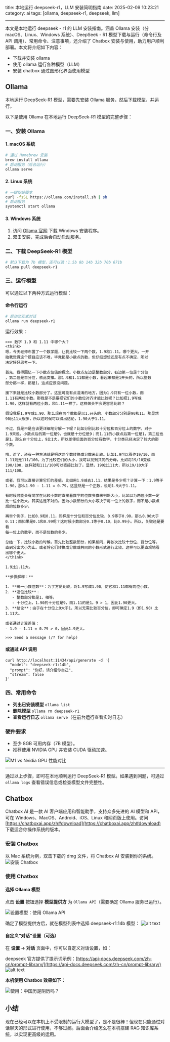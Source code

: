 title: 本地运行 deepseek-r1，LLM 安装简明指南
date: 2025-02-09 10:23:21
category: ai
tags: [ollama, deepseek-r1, deepseek, llm]

---

本文是本地运行 deepseek - r1 的 LLM 安装指南。涵盖 Ollama 安装（分 macOS、Linux、Windows 系统）、DeepSeek - R1 模型下载与运行（命令行及 API 调用）、常用命令、注意事项，还介绍了 Chatbox 安装与使用，助力用户顺利部署。本文将介绍如下内容：

- 下载并安装 ollama
- 使用 ollama 运行各种模型（LLM）
- 安装 chatbox 通过图形化界面使用模型

## Ollama

本地运行 DeepSeek-R1 模型，需要先安装 Ollama 服务，然后下载模型，并运行。

以下是使用 Ollama 在本地运行 DeepSeek-R1 模型的完整步骤：

### 一、安装 Ollama

#### 1. macOS 系统

```bash
# 通过 Homebrew 安装
brew install ollama
# 启动服务（后台运行）
ollama serve
```

#### 2. Linux 系统

```bash
# 一键安装脚本
curl -fsSL https://ollama.com/install.sh | sh
# 启动服务
systemctl start ollama
```

#### 3. Windows 系统

1. 访问 [Ollama 官网](https://ollama.com/download/windows) 下载 Windows 安装程序。
2. 双击安装，完成后会自动启动服务。

### 二、下载 DeepSeek-R1 模型

```bash
# 默认下载为 7b 模型，还可以选：1.5b 8b 14b 32b 70b 671b
ollama pull deepseek-r1
```

### 三、运行模型

可以通过以下两种方式运行模型：

#### 命令行运行

```bash
# 启动交互式对话
ollama run deepseek-r1
```

运行效果：

```shell
>>> 数字 1.9 和 1.11 中哪个大？
<think>
嗯，今天老师布置了一个数学题，让我比较一下两个数，1.9和1.11，哪个更大。一开
始我觉得这个题目应该不难，毕竟都是小数点的数，但仔细想想还是有点不确定，所以
决定好好思考一下。

首先，我得回忆一下小数点位值的概念。小数点左边是整数部分，右边第一位是十分位
，第二位是百分位，依此类推。那1.9和1.11都是小数，看起来都是1开头的，所以整数
部分都一样，都是1，这点应该没问题。

接下来就是比较小数部分了。这里可能有点混淆的地方，因为1.9只有一位小数，而
1.11有两位小数。那我是不是要把它们的小数位对齐才能比较呢？比如把1.9写成
1.90，这样就有两位小数，和1.11一样了。这样做会不会更容易比较？

假设我把1.9写成1.90，那么现在两个数都是以1.开头的，小数部分分别是90和11。那显然
90比11大很多，所以这时候可以得出结论，1.90大于1.11。

不过，我是不是应该更详细地分解一下呢？比如分别比较十分位和百分位上的数字。对于
1.9来说，小数点后的第一位是9，也就是十分位是9；而1.11的小数点后第一位是1，第二位也
是1。那么在十分位上，9比1大，所以即使后面的百分位有数字，十分类已经决定了较大的那
个数。

哦，对了，还有一种方法就是把这两个数转换成分数来比较。比如1.9可以看作19/10，而
1.11则是111/100。为了比较它们的大小，我可以找到共同的分母，比如将19/10变成
190/100，这样就和111/100可以直接比较了。显然，190比111大，所以19/10大于111/100。

或者，我可以直接计算它们的差值。比如用1.9减去1.11，结果是多少呢？计算一下：1.9等于
1.90，那么1.90 - 1.11 = 0.79，这显然是一个正数，说明1.9大于1.11。

有时候可能会有同学在比较小数时直接看数字的位数多寡来判断大小，比如以为两位小数一定
比一位小数大，其实这是不对的。因为小数部分的大小取决于每一位上的数字，而不是小数点
后的位数多少。

再举个例子，比如0.9和0.11，同样是十分位和百分位比较，0.9等于0.90，那么0.90大于
0.11；而如果是0.1和0.99呢？这时候小数部分0.1等于0.10，比0.99小。所以，关键还是要看
每一位上的数字，而不是位数的多少。

总结一下，比较小数的时候，首先比较整数部分，如果相同，再依次比较十分位、百分位等，
直到分出大小为止。或者将它们转换成分数或共同的小数形式进行比较，这样可以更直观地看
出哪个更大。
</think>

1.9比1.11大。

**步骤解释：**

1. **统一小数位数**：为了方便比较，将1.9写成1.90，使它和1.11都有两位小数。
2. **逐位比较**：
   - 整数部分都是1，相等。
   - 十分位上，1.90的十分位是9，而1.11的是1。9 > 1，因此1.90更大。
3. **结论**：由于在十分位上9大于1，所以无需比较百分位，即可确定1.9（即1.90）比
1.11大。

或者通过计算差值：
- 1.9 - 1.11 = 0.79 > 0，因此1.9更大。

>>> Send a message (/? for help)
```

#### 或通过 API 调用

```
curl http://localhost:11434/api/generate -d '{
  "model": "deepseek-r1:14b",
  "prompt": "你好，请介绍你自己",
  "stream": false
}'
```

### 四、常用命令

- **列出已安装模型**
  `ollama list`
- **删除模型**
  `ollama rm deepseek-r1`
- **查看运行日志**
  `ollama serve`（在前台运行查看实时日志）

### 硬件要求

- 至少 8GB 可用内存（7B 模型）。
- 推荐使用 NVIDIA GPU 并安装 CUDA 驱动加速。

![M1 vs Nvidia GPU 性能对比](/img/ai/m1-vs-nvidia.jpg)

---

通过以上步骤，即可在本地顺利运行 DeepSeek-R1 模型。如果遇到问题，可通过 `ollama logs` 查看错误信息或检查模型文件完整性。

## Chatbox

Chatbox AI 是一款 AI 客户端应用和智能助手，支持众多先进的 AI 模型和 API，可在 Windows、MacOS、Android、iOS、Linux 和网页版上使用。访问 [https://chatboxai.app/zh#download](https://chatboxai.app/zh#download) 下载适合你操作系统的版本。

### 安装 Chatbox

以 Mac 系统为例，双击下载的 dmg 文件，将 Chatbox AI 安装到你的系统。
![安装 Chatbox](/img/ai/install-chatbox.png)

### 使用 Chatbox

#### 选择 Ollama 模型

点击 **设置** 按钮选择 **模型提供方** 为 `Ollama API`（需要确定 Ollama 服务已运行）。

![设置模型：使用 Ollama API](/img/ai/chatbox-set-ollama.png)

确定了模型提供方后，就在模型列表中选择 deepseek-r1:14b 模型：
![alt text](/img/ai/chatbox-model-deepseek-r1_14b.png)

#### 自定义“对话”设置（可选）

在 **设置 -> 对话** 页面中，你可以自定义对话设置，如：

deepseek 官方提供了提示词示例：[https://api-docs.deepseek.com/zh-cn/prompt-library/](https://api-docs.deepseek.com/zh-cn/prompt-library/)
![alt text](/img/ai/chatbox-set-chat.png)

**本机使用 Chatbox 效果如下：**

![使用：中国历是阴历吗？](/img/ai/chatbox-local-use.png)

## 小结

现在已经可以在本机上不受限制的运行大模型了，是不是很棒！但现在只能通过对话聊天的形式进行使用，不够过瘾。后面会介绍怎么在本机搭建 RAG 知识库系统，以实现更高级的运用。
